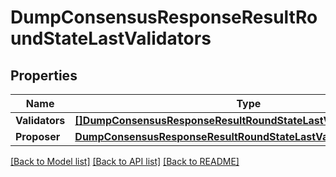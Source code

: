 # DumpConsensusResponseResultRoundStateLastValidators

## Properties

Name | Type | Description | Notes
------------ | ------------- | ------------- | -------------
**Validators** | [**[]DumpConsensusResponseResultRoundStateLastValidatorsValidators**](DumpConsensusResponse_result_round_state_last_validators_validators.md) |  | 
**Proposer** | [**DumpConsensusResponseResultRoundStateLastValidatorsProposer**](DumpConsensusResponse_result_round_state_last_validators_proposer.md) |  | 

[[Back to Model list]](../README.md#documentation-for-models) [[Back to API list]](../README.md#documentation-for-api-endpoints) [[Back to README]](../README.md)


